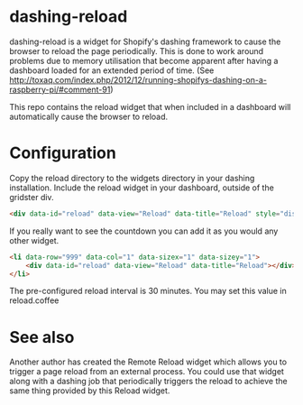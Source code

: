 dashing-reload
==============

dashing-reload is a widget for Shopify's dashing framework to cause the
browser to reload the page periodically. This is done to work around
problems due to memory utilisation that become apparent after having a
dashboard loaded for an extended period of time. (See
http://toxaq.com/index.php/2012/12/running-shopifys-dashing-on-a-raspberry-pi/#comment-91)

This repo contains the reload widget that when included in a dashboard
will automatically cause the browser to reload.

Configuration
=============

Copy the reload directory to the widgets directory in your dashing
installation. Include the reload widget in your dashboard, outside of
the gridster div.

```html
<div data-id="reload" data-view="Reload" data-title="Reload" style="display: none"></div>
```

If you really want to see the countdown you can add it as you would any
other widget.

```html
<li data-row="999" data-col="1" data-sizex="1" data-sizey="1">
    <div data-id="reload" data-view="Reload" data-title="Reload"></div>
</li>
```

The pre-configured reload interval is 30 minutes. You may set this value
in reload.coffee

See also
========

Another author has created the Remote Reload widget which allows you to
trigger a page reload from an external process. You could use that widget
along with a dashing job that periodically triggers the reload to achieve
the same thing provided by this Reload widget.
